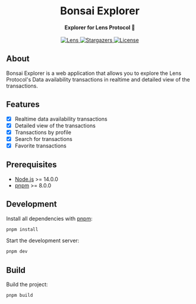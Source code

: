 <div align="center">
    <h1>Bonsai Explorer</h1>
    <strong>Explorer for Lens Protocol 🌿</strong>
</div>
<br>
<div align="center">
    <a href="https://lenster.xyz/u/lensprotocol">
        <img src="https://lens-badge.vercel.app/api/badge/lensprotocol" alt="Lens">
    </a>
    <a href="https://github.com/lens-protocol/bonsai-explorer/stargazers">
        <img src="https://img.shields.io/github/stars/lens-protocol/bonsai-explorer?label=Stars&logo=github" alt="Stargazers">
    </a>
    <a href="https://github.com/lens-protocol/lenster/blob/main/LICENSE">
        <img src="https://img.shields.io/github/license/lens-protocol/bonsai-explorer?label=Licence&logo=gnu" alt="License">
    </a>
</div>

## About

Bonsai Explorer is a web application that allows you to explore the Lens Protocol's Data availability transactions in realtime and detailed view of the transactions.

## Features

- [x] Realtime data availability transactions
- [x] Detailed view of the transactions
- [x] Transactions by profile
- [x] Search for transactions
- [x] Favorite transactions

## Prerequisites

- [Node.js](https://nodejs.org/en/) >= 14.0.0
- [pnpm](https://pnpm.io/) >= 8.0.0

## Development

Install all dependencies with [pnpm](https://pnpm.io/):

```sh
pnpm install
```

Start the development server:

```sh
pnpm dev
```

## Build

Build the project:

```sh
pnpm build
```

